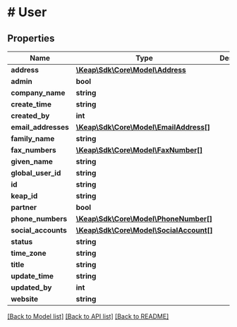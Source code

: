 # # User

## Properties

Name | Type | Description | Notes
------------ | ------------- | ------------- | -------------
**address** | [**\Keap\Sdk\Core\Model\Address**](Address.md) |  | [optional]
**admin** | **bool** |  | [optional]
**company_name** | **string** |  | [optional]
**create_time** | **string** |  | [optional]
**created_by** | **int** |  | [optional]
**email_addresses** | [**\Keap\Sdk\Core\Model\EmailAddress[]**](EmailAddress.md) |  | [optional]
**family_name** | **string** |  | [optional]
**fax_numbers** | [**\Keap\Sdk\Core\Model\FaxNumber[]**](FaxNumber.md) |  | [optional]
**given_name** | **string** |  | [optional]
**global_user_id** | **string** |  | [optional]
**id** | **string** |  | [optional]
**keap_id** | **string** |  | [optional]
**partner** | **bool** |  | [optional]
**phone_numbers** | [**\Keap\Sdk\Core\Model\PhoneNumber[]**](PhoneNumber.md) |  | [optional]
**social_accounts** | [**\Keap\Sdk\Core\Model\SocialAccount[]**](SocialAccount.md) |  | [optional]
**status** | **string** |  | [optional]
**time_zone** | **string** |  | [optional]
**title** | **string** |  | [optional]
**update_time** | **string** |  | [optional]
**updated_by** | **int** |  | [optional]
**website** | **string** |  | [optional]

[[Back to Model list]](../../README.md#models) [[Back to API list]](../../README.md#endpoints) [[Back to README]](../../README.md)
